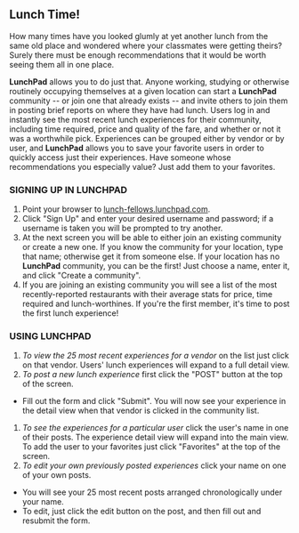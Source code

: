 ## Lunch Time!

How many times have you looked glumly at yet another lunch from the same old place and wondered where your classmates were getting theirs?  Surely there must be enough recommendations that it would be worth seeing them all in one place.

**LunchPad** allows you to do just that.  Anyone working, studying or otherwise routinely occupying themselves at a given location can start a **LunchPad** community -- or join one that already exists -- and invite others to join them in posting brief reports on where they have had lunch.  Users log in and instantly see the most recent lunch experiences for their community, including time required, price and quality of the fare, and whether or not it was a worthwhile pick.  Experiences can be grouped either by vendor or by user, and **LunchPad** allows you to save your favorite users in order to quickly access just their experiences.  Have someone whose recommendations you especially value?  Just add them to your favorites.

### SIGNING UP IN LUNCHPAD
1. Point your browser to [lunch-fellows.lunchpad.com](https://lunch-fellows.herokuapp.com).  
1. Click "Sign Up" and enter your desired username and password; if a username is taken you will be prompted to try another.
1. At the next screen you will be able to either join an existing community or create a new one.  If you know the community for your location, type that name; otherwise get it from someone else.  If your location has no **LunchPad** community, you can be the first!  Just choose a name, enter it, and click "Create a community".
1. If you are joining an existing community you will see a list of the most recently-reported restaurants with their average stats for price, time required and lunch-worthines.  If you're the first member, it's time to post the first lunch experience!  

### USING LUNCHPAD
1. *To view the 25 most recent experiences for a vendor* on the list just click on that vendor.  Users' lunch experiences will expand to a full detail view.
1. *To post a new lunch experience* first click the "POST" button at the top of the screen.  
  - Fill out the form and click "Submit".  You will now see your experience in the detail view when that vendor is clicked in the community list.
1. *To see the experiences for a particular user* click the user's name in one of their posts.  The experience detail view will expand into the main view. To add the user to your favorites just click "Favorites" at the top of the screen.
1. *To edit your own previously posted experiences* click your name on one of your own posts.
  - You will see your 25 most recent posts arranged chronologically under your name.
  - To edit, just click the edit button on the post, and then fill out and resubmit the form.